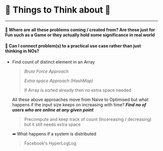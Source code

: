 # 🤔 **Things to Think about** 🤔

---

#### 🤔 Where are all these problems coming / created from? Are these just for Fun such as a Game or they actually hold some significance in real world

#### 🤔 Can I connect problem(s) to a practical use case rather than just thinking in NOs?

- Find count of distinct element in an Array

  > *Brute Force Approach*
  >
  > *Extra space Approach (HashMap)*
  >
  > If Array is sorted already then no extra space needed

  All these above approaches move from Naive to Optimised but what happens if the input size keeps on increasing with time? ***Find no of users who are online at any given point***

  > Precompute and keep track of count (Incereasing / decreasing) but it still needs extra space

  ➡ What happens if a system is distributed

  > Facebook's HyperLogLog